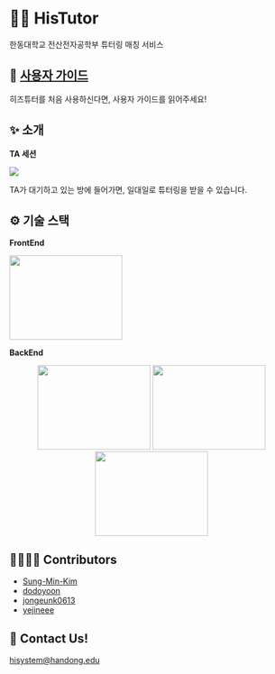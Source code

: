 

# 🧑‍🏫 HisTutor

한동대학교 전산전자공학부 튜터링 매칭 서비스 

## 📖 [사용자 가이드](https://www.notion.so/Histutor-Guideline-1112f633040742a280749b9a449a13b2)

히즈튜터를 처음 사용하신다면, 사용자 가이드를 읽어주세요!

## ✨ 소개

**TA 세션**

![](https://i.imgur.com/sjz4kzW.png)

TA가 대기하고 있는 방에 들어가면, 일대일로 튜터링을 받을 수 있습니다. 
## ⚙️ 기술 스택

**FrontEnd**

<img  width="200" height="150" src='https://i.imgur.com/H3WBUEy.png' />

**BackEnd**

<p align="center">
	<img  width="200" height="150" src='https://i.imgur.com/tmWcxCv.png' />
	<img  width="200" height="150" src='https://i.imgur.com/5198ebB.png' />
	<img  width="200" height="150" src='https://i.imgur.com/bC0XBvw.png' />
</p>


## 👨‍👩‍👧‍👧 Contributors

- [Sung-Min-Kim](https://github.com/Sung-Min-Kim)
- [dodoyoon](https://github.com/dodoyoon)
- [jongeunk0613](https://github.com/jongeunk0613)
- [yejineee](https://github.com/yejineee)

## 📨 Contact Us! 
hisystem@handong.edu
